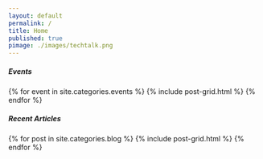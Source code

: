 ```yaml
---
layout: default
permalink: /
title: Home
published: true
pimage: ./images/techtalk.png
---
```

<h5>Events</h5>
<div class="tiles">
{% for event in site.categories.events %}
	{% include post-grid.html %}
{% endfor %}
</div>

<h5>Recent Articles</h5>
<div class="tiles">
{% for post in site.categories.blog %}
	{% include post-grid.html %}
{% endfor %}
</div>